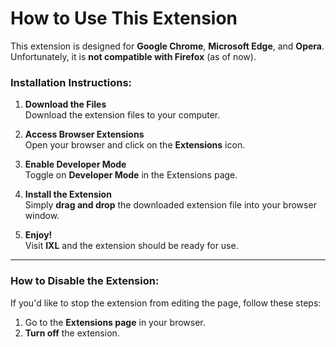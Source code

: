 # How to Use This Extension

This extension is designed for **Google Chrome**, **Microsoft Edge**, and **Opera**. Unfortunately, it is **not compatible with Firefox** (as of now).

### Installation Instructions:

1. **Download the Files**  
   Download the extension files to your computer.

2. **Access Browser Extensions**  
   Open your browser and click on the **Extensions** icon.

3. **Enable Developer Mode**  
   Toggle on **Developer Mode** in the Extensions page.

4. **Install the Extension**  
   Simply **drag and drop** the downloaded extension file into your browser window.

5. **Enjoy!**  
   Visit **IXL** and the extension should be ready for use.

---

### How to Disable the Extension:

If you'd like to stop the extension from editing the page, follow these steps:

1. Go to the **Extensions page** in your browser.
2. **Turn off** the extension.
